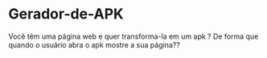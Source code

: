 # Gerador-de-APK
Você têm uma página web e quer transforma-la em um apk ? De forma que quando o usuário abra o apk mostre a sua página??
